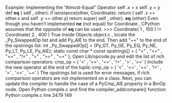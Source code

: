 Example: Implementing the “Almost-Equal” Operator self .x  =  x self .y  =  y def  __eq__ ( self , other): if  isinstance(other, Coordinate): return  ( self .x  ==  other.x  and  self .y  ==  other.y) return  super( self , other). __eq__ (other) Even though you haven’t implemented __ne__  (not equal) for Coordinate , CPython assumes that the opposite of  __eq__  can be used. >>>  Coordinate( 1 ,  100 )  !=  Coordinate( 2 ,  400 ) True Inside  Objects object.c , locate the  _Py_SwappedOp  list and add  Py_AlE  to the end. Then add  "~="  to the end of the  opstrings  list: int  _Py_SwappedOp[] = {Py_GT, Py_GE, Py_EQ, Py_NE, Py_LT, Py_LE, Py_AlE}; static const char  *  const  opstrings[] = { "<" ,  "<=" ,  "==" ,  "!=" ,  ">" ,  ">=" ,  "~=" }; Open  Lib/opcode.py  and edit the list of rich comparison operators: cmp_op  =  ( '<' ,  '<=' ,  '==' ,  '!=' ,  '>' ,  '>=' ) Include the new operator at the end of the tuple: cmp_op  =  ( '<' ,  '<=' ,  '==' ,  '!=' ,  '>' ,  '>=' ,  '~=' ) The  opstrings  list is used for error messages, if rich comparison operators are not implemented on a class. Next, you can update the compiler to handle the case of a  PyCmp_AlE property in a  BinOp  node. Open  Python compile.c  and ﬁnd the  compiler_addcompare()  function: Python compile.c  line 2479 149